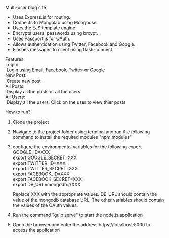 Multi-user blog site

* Uses Express.js for routing.
* Connects to Mongolab using Mongoose.
* Uses the EJS template engine.
* Encrypts users' passwords using brcypt.
* Uses Passport.js for OAuth.
* Allows authentication using Twitter, Facebook and Google.
* Flashes messages to client using flash-connect.

Features: <br />
    Login: <br />
    &nbsp;Login using Email, Facebook, Twitter or Google <br />
    New Post: <br />
    &nbsp;Create new post <br />
    All Posts: <br />
    &nbsp;Display all the posts of all the users <br />
    All Users: <br />
    &nbsp;Display all the users. Click on the user to view thier posts <br />

How to run? <br />

1. Clone the project
2. Navigate to the project folder using terminal and run the following command to install the required modules "npm modules"
3. configure the environmental variables for the following
    export GOOGLE_ID=XXX <br />
    export GOOGLE_SECRET=XXX <br />
    export TWITTER_ID=XXX <br />
    export TWITTER_SECRET=XXX <br />
    export FACEBOOK_ID=XXX <br />
    export FACEBOOK_SECRET=XXX <br />
    export DB_URL=mongodb://XXX <br />
    
    Replace XXX with the appropriate values. DB_URL should contain the value of the mongodb database URL. The other variables should contain the values of the OAuth values.
4. Run the command "gulp serve" to start the node.js application
5. Open the browser and enter the address https://localhost:5000 to access the application

